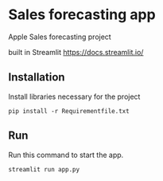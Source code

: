 # Sales forecasting app
Apple Sales forecasting project

built in Streamlit https://docs.streamlit.io/

## Installation
Install libraries necessary for the project
```
pip install -r Requirementfile.txt
```

## Run
Run this command to start the app. 
```bash
streamlit run app.py
```
